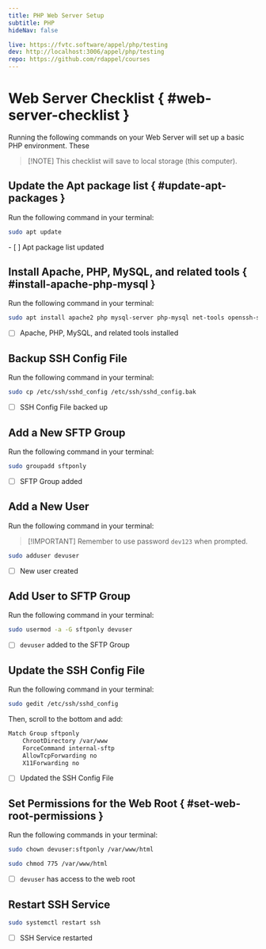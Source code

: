 ```yaml
---
title: PHP Web Server Setup
subtitle: PHP
hideNav: false

live: https://fvtc.software/appel/php/testing
dev: http://localhost:3006/appel/php/testing
repo: https://github.com/rdappel/courses
---
```


# Web Server Checklist { #web-server-checklist }

Running the following commands on your Web Server will set up a basic PHP environment. These 

> [!NOTE] This checklist will save to local storage (this computer).


## Update the Apt package list { #update-apt-packages }

Run the following command in your terminal:

```bash
sudo apt update
```

<div class="checklist localstore">
- [ ] Apt package list updated
</div>


## Install Apache, PHP, MySQL, and related tools { #install-apache-php-mysql }

Run the following command in your terminal:

```bash
sudo apt install apache2 php mysql-server php-mysql net-tools openssh-server
```

- [ ] Apache, PHP, MySQL, and related tools installed


## Backup SSH Config File

Run the following command in your terminal:

```bash
sudo cp /etc/ssh/sshd_config /etc/ssh/sshd_config.bak
```

- [ ] SSH Config File backed up


## Add a New SFTP Group

Run the following command in your terminal:

```bash
sudo groupadd sftponly
```

- [ ] SFTP Group added


## Add a New User

Run the following command in your terminal:

> [!IMPORTANT] Remember to use password `dev123` when prompted.

```bash
sudo adduser devuser
```

- [ ] New user created


## Add User to SFTP Group

Run the following command in your terminal:

```bash
sudo usermod -a -G sftponly devuser
```

- [ ] `devuser` added to the SFTP Group


## Update the SSH Config File

Run the following command in your terminal:

```bash
sudo gedit /etc/ssh/sshd_config
```

Then, scroll to the bottom and add:

```bash
Match Group sftponly
    ChrootDirectory /var/www
    ForceCommand internal-sftp
    AllowTcpForwarding no
    X11Forwarding no
```
- [ ] Updated the SSH Config File

## Set Permissions for the Web Root { #set-web-root-permissions }

Run the following commands in your terminal:

```bash
sudo chown devuser:sftponly /var/www/html
```

```bash
sudo chmod 775 /var/www/html
```

- [ ] `devuser` has access to the web root

## Restart SSH Service

```bash
sudo systemctl restart ssh
```

- [ ] SSH Service restarted

</div>